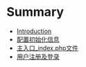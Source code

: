 # Summary

* [Introduction](README.md)
* [配置初始化信息](chapter1.md)
* [主入口\_index.php文件](zhu-ru-kou-index-php-wen-jian.md)
* [用户注册及登录](yong-hu-zhu-ce-ji-deng-lu.md)

